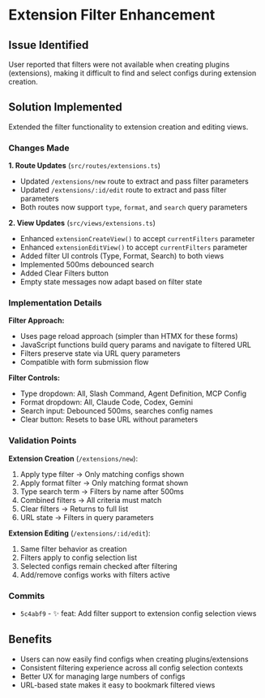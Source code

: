 # Extension Filter Enhancement

## Issue Identified
User reported that filters were not available when creating plugins (extensions), making it difficult to find and select configs during extension creation.

## Solution Implemented
Extended the filter functionality to extension creation and editing views.

### Changes Made

**1. Route Updates** (`src/routes/extensions.ts`)
- Updated `/extensions/new` route to extract and pass filter parameters
- Updated `/extensions/:id/edit` route to extract and pass filter parameters
- Both routes now support `type`, `format`, and `search` query parameters

**2. View Updates** (`src/views/extensions.ts`)
- Enhanced `extensionCreateView()` to accept `currentFilters` parameter
- Enhanced `extensionEditView()` to accept `currentFilters` parameter
- Added filter UI controls (Type, Format, Search) to both views
- Implemented 500ms debounced search
- Added Clear Filters button
- Empty state messages now adapt based on filter state

### Implementation Details

**Filter Approach:**
- Uses page reload approach (simpler than HTMX for these forms)
- JavaScript functions build query params and navigate to filtered URL
- Filters preserve state via URL query parameters
- Compatible with form submission flow

**Filter Controls:**
- Type dropdown: All, Slash Command, Agent Definition, MCP Config
- Format dropdown: All, Claude Code, Codex, Gemini
- Search input: Debounced 500ms, searches config names
- Clear button: Resets to base URL without parameters

### Validation Points

**Extension Creation** (`/extensions/new`):
1. Apply type filter → Only matching configs shown
2. Apply format filter → Only matching format shown
3. Type search term → Filters by name after 500ms
4. Combined filters → All criteria must match
5. Clear filters → Returns to full list
6. URL state → Filters in query parameters

**Extension Editing** (`/extensions/:id/edit`):
1. Same filter behavior as creation
2. Filters apply to config selection list
3. Selected configs remain checked after filtering
4. Add/remove configs works with filters active

### Commits
- `5c4abf9` - ✨ feat: Add filter support to extension config selection views

## Benefits
- Users can now easily find configs when creating plugins/extensions
- Consistent filtering experience across all config selection contexts
- Better UX for managing large numbers of configs
- URL-based state makes it easy to bookmark filtered views
